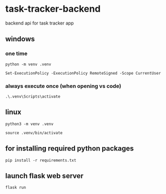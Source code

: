 # task-tracker-backend
backend api for task tracker app

## windows

### one time

`python -m venv .venv`

`Set-ExecutionPolicy -ExecutionPolicy RemoteSigned -Scope CurrentUser`


### always execute once (when opening vs code)

`.\.venv\Scripts\activate`

## linux

`python3 -m venv .venv`

`source .venv/bin/activate`

## for installing required python packages

`pip install -r requirements.txt`

## launch flask web server

`flask run`



